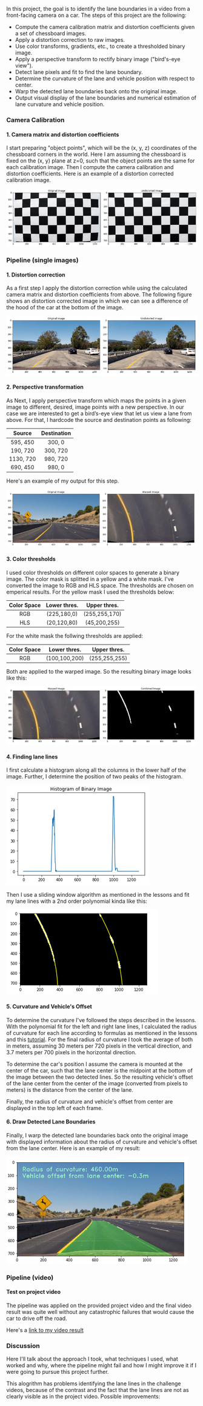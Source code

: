 In this project, the goal is to identify the lane boundaries in a video from a front-facing camera on a car. 
The steps of this project are the following:

* Compute the camera calibration matrix and distortion coefficients given a set of chessboard images.
* Apply a distortion correction to raw images.
* Use color transforms, gradients, etc., to create a thresholded binary image.
* Apply a perspective transform to rectify binary image ("bird's-eye view").
* Detect lane pixels and fit to find the lane boundary.
* Determine the curvature of the lane and vehicle position with respect to center.
* Warp the detected lane boundaries back onto the original image.
* Output visual display of the lane boundaries and numerical estimation of lane curvature and vehicle position.

[//]: # (Image References)

[image1]: ./images/chessboard_undist.png "Undistorted"
[image2]: ./images/undist.png "Undistorted"
[image3]: ./images/warp.png "Warped Image"
[image4]: ./images/binary.png "Combined Binary Image"
[image5]: ./images/hist.png "Histogram of Binary Image"
[image6]: ./images/fit.png "Fit Lines"
[image7]: ./images/final.png "Final Image"

### Camera Calibration

#### 1. Camera matrix and distortion coefficients

I start preparing "object points", which will be the (x, y, z) coordinates of the chessboard corners in the world. Here I am assuming the chessboard is fixed on the (x, y) plane at z=0, such that the object points are the same for each calibration image. Then I compute the camera calibration and distortion coefficients. Here is an example of a distortion corrected calibration image. 

![alt text][image1]

### Pipeline (single images)

#### 1. Distortion correction 

As a first step I apply the distortion correction while using the calculated camera matrix and distortion coefficients from above. The following figure shows an distortion corrected image in which we can see a difference of the hood of the car at the bottom of the image.

![alt text][image2]

#### 2. Perspective transformation

As Next, I apply perspective transform which maps the points in a given image to different, desired, image points with a new perspective. In our case we are interested to get a bird’s-eye view that let us view a lane from above. For that, I hardcode the source and destination points as following:

| Source        | Destination   | 
|:-------------:|:-------------:| 
| 595, 450      | 300, 0        | 
| 190, 720      | 300, 720      |
| 1130, 720     | 980, 720      |
| 690, 450      | 980, 0        |

Here's an example of my output for this step.

![alt text][image3]

#### 3. Color thresholds 

I used color thresholds on different color spaces to generate a binary image. The color mask is splitted in a yellow and a white mask. I've converted the image to RGB and HLS space. The thresholds are chosen on emperical results. For the yellow mask I used the thresholds below:

|  Color Space  | Lower thres.  | Upper thres.  |  
|:-------------:|:-------------:|:-------------:| 
| RGB           | (225,180,0)   | (255,255,170) | 
| HLS           | (20,120,80)   | (45,200,255)  |

For the white mask the follwing thresholds are applied:

|  Color Space  | Lower thres.  | Upper thres.  |  
|:-------------:|:-------------:|:-------------:| 
| RGB           | (100,100,200) | (255,255,255) | 

Both are applied to the warped image. So the resulting binary image looks like this:

![alt text][image4]

#### 4. Finding lane lines

I first calculate a histogram along all the columns in the lower half of the image. Further, I determine the position of two peaks of the histogram.    

![alt text][image5]

Then I use a sliding window algorithm as mentioned in the lessons and fit my lane lines with a 2nd order polynomial kinda like this:

![alt text][image6]

#### 5. Curvature and Vehicle's Offset

To determine the curvature I've followed the steps described in the lessons. With the polynomial fit for the left and right lane lines, I calculated the radius of curvature for each line according to formulas as mentioned in the lessons and this [tutorial](http://www.intmath.com/applications-differentiation/8-radius-curvature.php). For the final radius of curvature I took the average of both in meters, assuming 30 meters per 720 pixels in the vertical direction, and 3.7 meters per 700 pixels in the horizontal direction.

To determine the car's position I assume the camera is mounted at the center of the car, such that the lane center is the midpoint at the bottom of the image between the two detected lines. So the resulting vehicle's offset of the lane center from the center of the image (converted from pixels to meters) is the distance from the center of the lane.

Finally, the radius of curvature and vehicle's offset from center are displayed in the top left of each frame.

#### 6. Draw Detected Lane Boundaries

Finally, I warp the detected lane boundaries back onto the original image with displayed information about the radius of curvature and vehicle's offset from the lane center. Here is an example of my result:

![alt text][image7]

### Pipeline (video)

#### Test on project video

The pipeline was applied on the provided project video and the final video result was quite well without any catastrophic failures that would cause the car to drive off the road.

Here's a [link to my video result](../advanced_lane_lines_output.mp4)

### Discussion

Here I'll talk about the approach I took, what techniques I used, what worked and why, where the pipeline might fail and how I might improve it if I were going to pursue this project further.  

This alogrithm has problems identifying the lane lines in the challenge videos, because of the contrast and the fact that the lane lines are not as clearly visible as in the project video. Possible improvements:
